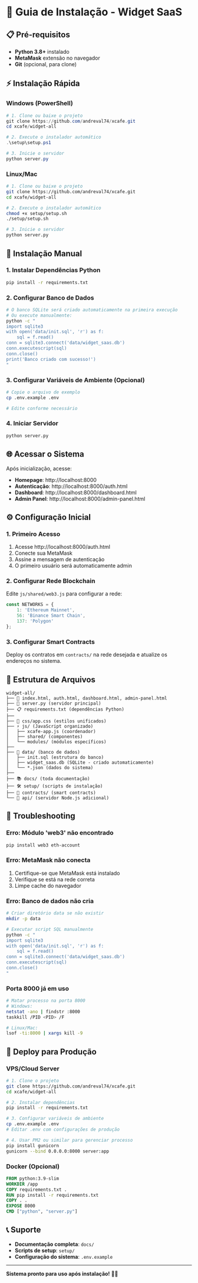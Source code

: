 # 🚀 Guia de Instalação - Widget SaaS

## 📋 Pré-requisitos

- **Python 3.8+** instalado
- **MetaMask** extensão no navegador
- **Git** (opcional, para clone)

## ⚡ Instalação Rápida

### Windows (PowerShell)
```powershell
# 1. Clone ou baixe o projeto
git clone https://github.com/andreval74/xcafe.git
cd xcafe/widget-all

# 2. Execute o instalador automático
.\setup\setup.ps1

# 3. Inicie o servidor
python server.py
```

### Linux/Mac
```bash
# 1. Clone ou baixe o projeto
git clone https://github.com/andreval74/xcafe.git
cd xcafe/widget-all

# 2. Execute o instalador automático
chmod +x setup/setup.sh
./setup/setup.sh

# 3. Inicie o servidor
python server.py
```

## 🔧 Instalação Manual

### 1. Instalar Dependências Python
```bash
pip install -r requirements.txt
```

### 2. Configurar Banco de Dados
```bash
# O banco SQLite será criado automaticamente na primeira execução
# Ou execute manualmente:
python -c "
import sqlite3
with open('data/init.sql', 'r') as f:
    sql = f.read()
conn = sqlite3.connect('data/widget_saas.db')
conn.executescript(sql)
conn.close()
print('Banco criado com sucesso!')
"
```

### 3. Configurar Variáveis de Ambiente (Opcional)
```bash
# Copie o arquivo de exemplo
cp .env.example .env

# Edite conforme necessário
```

### 4. Iniciar Servidor
```bash
python server.py
```

## 🌐 Acessar o Sistema

Após inicialização, acesse:

- **Homepage**: http://localhost:8000
- **Autenticação**: http://localhost:8000/auth.html
- **Dashboard**: http://localhost:8000/dashboard.html
- **Admin Panel**: http://localhost:8000/admin-panel.html

## ⚙️ Configuração Inicial

### 1. Primeiro Acesso
1. Acesse http://localhost:8000/auth.html
2. Conecte sua MetaMask
3. Assine a mensagem de autenticação
4. O primeiro usuário será automaticamente admin

### 2. Configurar Rede Blockchain
Edite `js/shared/web3.js` para configurar a rede:
```javascript
const NETWORKS = {
    1: 'Ethereum Mainnet',
    56: 'Binance Smart Chain',
    137: 'Polygon'
};
```

### 3. Configurar Smart Contracts
Deploy os contratos em `contracts/` na rede desejada e atualize os endereços no sistema.

## 🎯 Estrutura de Arquivos

```
widget-all/
├── 📄 index.html, auth.html, dashboard.html, admin-panel.html
├── 🐍 server.py (servidor principal)
├── 📋 requirements.txt (dependências Python)
├── 
├── 🎨 css/app.css (estilos unificados)
├── ⚡ js/ (JavaScript organizado)
│   ├── xcafe-app.js (coordenador)
│   ├── shared/ (componentes)
│   └── modules/ (módulos específicos)
├── 
├── 💾 data/ (banco de dados)
│   ├── init.sql (estrutura do banco)
│   ├── widget_saas.db (SQLite - criado automaticamente)
│   └── *.json (dados do sistema)
├── 
├── 📚 docs/ (toda documentação)
├── 🛠️ setup/ (scripts de instalação)
├── 📄 contracts/ (smart contracts)
└── 🔗 api/ (servidor Node.js adicional)
```

## 🔧 Troubleshooting

### Erro: Módulo 'web3' não encontrado
```bash
pip install web3 eth-account
```

### Erro: MetaMask não conecta
1. Certifique-se que MetaMask está instalado
2. Verifique se está na rede correta
3. Limpe cache do navegador

### Erro: Banco de dados não cria
```bash
# Criar diretório data se não existir
mkdir -p data

# Executar script SQL manualmente
python -c "
import sqlite3
with open('data/init.sql', 'r') as f:
    sql = f.read()
conn = sqlite3.connect('data/widget_saas.db')
conn.executescript(sql)
conn.close()
"
```

### Porta 8000 já em uso
```bash
# Matar processo na porta 8000
# Windows:
netstat -ano | findstr :8000
taskkill /PID <PID> /F

# Linux/Mac:
lsof -ti:8000 | xargs kill -9
```

## 🚀 Deploy para Produção

### VPS/Cloud Server
```bash
# 1. Clone o projeto
git clone https://github.com/andreval74/xcafe.git
cd xcafe/widget-all

# 2. Instalar dependências
pip install -r requirements.txt

# 3. Configurar variáveis de ambiente
cp .env.example .env
# Editar .env com configurações de produção

# 4. Usar PM2 ou similar para gerenciar processo
pip install gunicorn
gunicorn --bind 0.0.0.0:8000 server:app
```

### Docker (Opcional)
```dockerfile
FROM python:3.9-slim
WORKDIR /app
COPY requirements.txt .
RUN pip install -r requirements.txt
COPY . .
EXPOSE 8000
CMD ["python", "server.py"]
```

## 📞 Suporte

- **Documentação completa**: `docs/`
- **Scripts de setup**: `setup/`
- **Configuração do sistema**: `.env.example`

---

**Sistema pronto para uso após instalação!** 🎯✨
